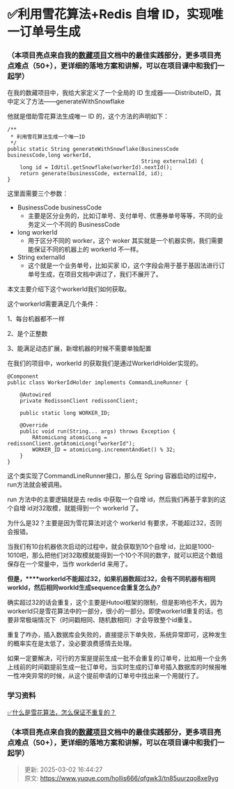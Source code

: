 # ✅利用雪花算法+Redis 自增 ID，实现唯一订单号生成

### （本项目亮点来自我的[数藏项目](https://www.yuque.com/hollis666/qfgwk3/dgolk0cckpb94sia)文档中的最佳实践部分，更多项目亮点难点（50+），更详细的落地方案和讲解，可以在项目课中和我们一起学）


在我的数藏项目中，我给大家定义了一个全局的 ID 生成器——DistributeID，其中定义了方法——generateWithSnowflake



他就是借助雪花算法生成唯一 ID 的，这个方法的声明如下：



```plain
/**
 * 利用雪花算法生成一个唯一ID
 */
public static String generateWithSnowflake(BusinessCode businessCode,long workerId,
                                           String externalId) {
    long id = IdUtil.getSnowflake(workerId).nextId();
    return generate(businessCode, externalId, id);
}
```



这里面需要三个参数：

+ BusinessCode businessCode
    - 主要是区分业务的，比如订单号、支付单号、优惠券单号等等，不同的业务定义一个不同的 BusinessCode
+ long workerId
    - 用于区分不同的 worker，这个 woker 其实就是一个机器实例，我们需要能保证不同的机器上的 workerId 不一样。
+ String externalId
    - 这个就是一个业务单号，比如买家 ID，这个字段会用于基于基因法进行订单号生成，在项目文档中讲过了，我们不展开了。



本文主要介绍下这个workerId我们如何获取。



这个workerId需要满足几个条件：

1、每台机器都不一样

2、是个正整数

3、能满足动态扩展，新增机器的时候不需要单独配置



在我们的项目中，workerId 的获取我们是通过WorkerIdHolder实现的。



```plain
@Component
public class WorkerIdHolder implements CommandLineRunner {

    @Autowired
    private RedissonClient redissonClient;

    public static long WORKER_ID;

    @Override
    public void run(String... args) throws Exception {
        RAtomicLong atomicLong = redissonClient.getAtomicLong("workerId");
        WORKER_ID = atomicLong.incrementAndGet() % 32;
    }
}
```



这个类实现了CommandLineRunner接口，那么在 Spring 容器启动的过程中，run方法就会被调用。



run 方法中的主要逻辑就是去 redis 中获取一个自增 id，然后我们再基于拿到的这个自增 id对32取模，就能得到一个 workerId 了。



为什么是32？主要是因为雪花算法对这个 workerId 有要求，不能超过32，否则会报错。



当我们有10台机器依次启动的过程中，就会获取到10个自增 id，比如是1000-1010吧，那么把他们对32取模就能得到一个10个不同的数字，就可以把这个数组保存在一个常量中，当作 workderId 来用了。



**但是，****<font style="color:rgb(47, 48, 52);">workerId不能超过32，如果机器数超过32，会有不同机器有相同workId，然后相同workId生成sequence会重复怎么办?</font>**

**<font style="color:rgb(47, 48, 52);"></font>**

确实超过32的话会重复，这个主要是Hutool框架的限制，但是影响也不大，因为workerId只是雪花算法中的一部分，很小的一部分。即使workerId重复的话，也要非常极端情况下（时间戳相同、随机数相同）才会导致整个id重复。



重复了咋办，插入数据库会失败的，直接提示下单失败，系统异常即可，这种发生的概率实在是太低了，没必要浪费感情去处理。



如果一定要解决，可行的方案是提前生成一批不会重复的订单号，比如用一个业务上线前的时间戳提前生成一批订单号。当实时生成的订单号插入数据库的时候报唯一性冲突异常的时候，从这个提前申请的订单号中找出来一个用就行了。



### 学习资料


[✅什么是雪花算法，怎么保证不重复的？](https://www.yuque.com/hollis666/qfgwk3/rsocc4sd7v9i0pvc)



### （本项目亮点来自我的[数藏项目](https://www.yuque.com/hollis666/qfgwk3/dgolk0cckpb94sia)文档中的最佳实践部分，更多项目亮点难点（50+），更详细的落地方案和讲解，可以在项目课中和我们一起学）


> 更新: 2025-03-02 16:44:27  
> 原文: <https://www.yuque.com/hollis666/qfgwk3/tn85uurzqo8xe9yg>